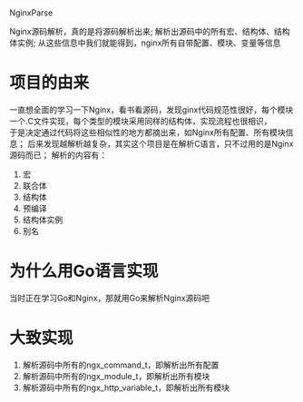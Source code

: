 #
NginxParse

Nginx源码解析，真的是将源码解析出来;
解析出源码中的所有宏、结构体、结构体实例;
从这些信息中我们就能得到，nginx所有自带配置、模块、变量等信息

# 项目的由来

一直想全面的学习一下Nginx，看书看源码，发现ginx代码规范性很好，每个模块一个.C文件实现，每个类型的模块采用同样的结构体，实现流程也很相识，  
于是决定通过代码将这些相似性的地方都摘出来，如Nginx所有配置、所有模块信息；
后来发现越解析越复杂，其实这个项目是在解析C语言，只不过用的是Nginx源码而已；
解析的内容有：
1. 宏
2. 联合体
3. 结构体
4. 预编译
5. 结构体实例
6. 别名

# 为什么用Go语言实现

当时正在学习Go和Nginx，那就用Go来解析Nginx源码吧

# 大致实现

1. 解析源码中所有的ngx\_command\_t，即解析出所有配置
2. 解析源码中所有的ngx\_module\_t，即解析出所有模块
3. 解析源码中所有的ngx\_http\_variable\_t，即解析出所有模块


